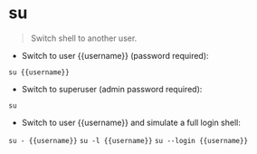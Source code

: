 # su

> Switch shell to another user.

- Switch to user {{username}} (password required):

`su {{username}}`

- Switch to superuser (admin password required):

`su`

- Switch to user {{username}} and simulate a full login shell:

`su - {{username}}` `su -l {{username}}` `su --login {{username}}`
